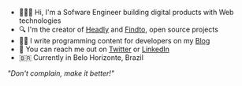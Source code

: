 
- 👨🏼‍💻 Hi, I'm a Sofware Engineer building digital products with Web technologies
- 🔍 I'm the creator of [Headly](https://github.com/lucasm/headly) and [Findto](https://github.com/lucasm/findto), open source projects
- ✍🏻 I write programming content for developers on my [Blog](https://dev.to/lucasm)
- 💬 You can reach me out on [Twitter](https://twitter.com/lucasmezs) or [LinkedIn](https://linkedin.com/in/lucasmezs)
- 🇧🇷 Currently in Belo Horizonte, Brazil

_"Don't complain, make it better!"_
